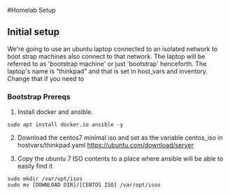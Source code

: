 #Homelab Setup

## Initial setup
We're going to use an ubuntu laptop connected to an isolated network to boot strap machines also connect to that network.  The laptop will be referred to as 'bootstrap machine' or just 'bootstrap' henceforth.  The laptop's name is "thinkpad" and that is set in host_vars and inventory.  Change that if you need to

### Bootstrap Prereqs

1.  Install docker and ansible.
```
sudo apt install docker.io ansible -y
```

2.  Download the centos7 minimal iso and set as the variable centos_iso in hostvars/thinkpad.yaml
https://ubuntu.com/download/server

3.  Copy the ubuntu 7 ISO contents to a place where ansible will be able to easily find it
```
sudo mkdir /var/opt/isos
sudo mv [DOWNLOAD DIR]/[CENTOS ISO] /var/opt/isos
```


